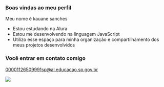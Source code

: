 ### Boas vindas ao meu perfil 

Meu nome é kauane sanches 

- Estou estudando na Alura
- Estou me desenvolvendo na linguagem JavaScript
- Utilizo esse espaço para minha organização e compartilhamento dos meus projetos desenvolvidos

### Você entrar em contato comigo 

00001126509991sp@al.educacao.sp.gov.br



![](https://media1.tenor.com/m/mCiM7CmGGI4AAAAC/naruto.gif)
